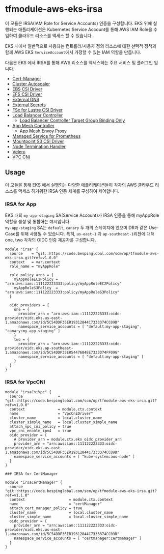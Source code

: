 # tfmodule-aws-eks-irsa

이 모듈은 IRSA(IAM Role for Service Accounts) 인증을 구성합니다. EKS 위에 실행되는 애플리케이션은 Kubernetes Service Account를 통해 AWS IAM Role을 수임하여 클라우드 리소스를 액세스 할 수 있습니다.

EKS 내에서 일반적으로 사용되는 컨트롤러/사용자 정의 리소스에 대한 선택적 정책과 함께 AWS EKS `ServiceAccount`에서 가정할 수 있는 IAM 역할을 만듭니다. 

다음은 EKS 에서 IRSA를 통해 AWS 리소스를 액세스하는 주요 서비스 및 플러그인 입니다.
- [Cert-Manager](https://cert-manager.io/docs/configuration/acme/dns01/route53/#set-up-an-iam-role)
- [Cluster Autoscaler](https://github.com/kubernetes/autoscaler/blob/master/cluster-autoscaler/cloudprovider/aws/README.md)
- [EBS CSI Driver](https://github.com/kubernetes-sigs/aws-ebs-csi-driver/blob/master/docs/example-iam-policy.json)
- [EFS CSI Driver](https://github.com/kubernetes-sigs/aws-efs-csi-driver/blob/master/docs/iam-policy-example.json)
- [External DNS](https://github.com/kubernetes-sigs/external-dns/blob/master/docs/tutorials/aws.md#iam-policy)
- [External Secrets](https://github.com/external-secrets/kubernetes-external-secrets#add-a-secret)
- [FSx for Lustre CSI Driver](https://github.com/kubernetes-sigs/aws-fsx-csi-driver/blob/master/docs/README.md)
- [Load Balancer Controller](https://github.com/kubernetes-sigs/aws-load-balancer-controller/blob/main/docs/install/iam_policy.json)
    - [Load Balancer Controller Target Group Binding Only](https://kubernetes-sigs.github.io/aws-load-balancer-controller/v2.4/deploy/installation/#iam-permission-subset-for-those-who-use-targetgroupbinding-only-and-dont-plan-to-use-the-aws-load-balancer-controller-to-manage-security-group-rules)
- [App Mesh Controller](https://github.com/aws/aws-app-mesh-controller-for-k8s/blob/master/config/iam/controller-iam-policy.json)
    - [App Mesh Envoy Proxy](https://raw.githubusercontent.com/aws/aws-app-mesh-controller-for-k8s/master/config/iam/envoy-iam-policy.json)
- [Managed Service for Prometheus](https://docs.aws.amazon.com/prometheus/latest/userguide/set-up-irsa.html)
- [Mountpoint S3 CSI Driver](https://github.com/awslabs/mountpoint-s3/blob/main/doc/CONFIGURATION.md#iam-permissions)
- [Node Termination Handler](https://github.com/aws/aws-node-termination-handler#5-create-an-iam-role-for-the-pods)
- [Velero](https://github.com/vmware-tanzu/velero-plugin-for-aws#option-1-set-permissions-with-an-iam-user)
- [VPC CNI](https://docs.aws.amazon.com/eks/latest/userguide/cni-iam-role.html)



## Usage 

이 모듈을 통해 EKS 에서 실행되는 다양한 애플리케이션들이 각자의 AWS 클라우드 리소스를 액세스 하기위한 IRSA 인증 체계를 구성하여 제어합니다.

 

### IRSA for App
EKS 내의  `my-app-staging` SA(Service Account)가 IRSA 인증을 통해 myAppRole 역할을 생성 및 통합하는 예시입니다.  
`my-app-staging` SA는 `default`, `canary`  두 개의 스테이지에 있으며 DR과 같은 Use-Case를 위해 사용될 수 있습니다. 
특히, `us-east-1` 과 `ap-southeast-1`리전에 대해 one, two 각각의 OIDC 인증 제공자를 구성합니다. 

```hcl
module "irsa" {
  source    = "git::https://code.bespinglobal.com/scm/op/tfmodule-aws-eks-irsa.git?ref=v1.0.0"
  context   = var.context
  role_name = "myAppRole"
  
  role_policy_arns = {
    myAppRoleEC2Policy = "arn:aws:iam::111122223333:policy/myAppRoleEC2Policy"
    myAppRoleS3Policy  = "arn:aws:iam::111122223333:policy/myAppRoleS3Policy"
  }
  
  oidc_providers = {
    one = {
      provider_arn = "arn:aws:iam::111122223333:oidc-provider/oidc.eks.us-east-1.amazonaws.com/id/5C54DDF35ER19312844C7333374CC09D"
      namespace_service_accounts = [ "default:my-app-staging", "canary:my-app-staging" ]
    }
    two = {
      provider_arn = "arn:aws:iam::111122223333:oidc-provider/oidc.eks.ap-southeast-1.amazonaws.com/id/5C54DDF35ER54476848E7333374FF09G"
      namespace_service_accounts = [ "default:my-app-staging" ]
    }
  }
}
```

### IRSA for VpcCNI

```hcl
module "irsaCniVpc" {
  source                = "git::https://code.bespinglobal.com/scm/op/tfmodule-aws-eks-irsa.git?ref=v1.0.0"
  context               = module.ctx.context
  name                  = "VpcCniDriver"
  cluster_name          = local.cluster_name
  cluster_simple_name   = local.cluster_simple_name
  attach_vpc_cni_policy = true
  vpc_cni_enable_ipv4   = true
  oidc_provider = {
    # provider_arn = module.ctx.eks_oidc_provider_arn
    provider_arn = "arn:aws:iam::111122223333:oidc-provider/oidc.eks.us-east-1.amazonaws.com/id/5C54DDF35ER19312844C7333374CC09D"
    namespace_service_accounts = [ "kube-system:aws-node" ]
  }
}

### IRSA for CertManager

module "irsaCertManager" {
  source                     = "git::https://code.bespinglobal.com/scm/op/tfmodule-aws-eks-irsa.git?ref=v1.1.0"
  context                    = module.ctx.context
  name                       = "certManager"
  attach_cert_manager_policy = true
  cluster_name               = local.cluster_name
  cluster_simple_name        = local.cluster_simple_name
  oidc_provider = {
    provider_arn = "arn:aws:iam::111122223333:oidc-provider/oidc.eks.us-east-1.amazonaws.com/id/5C54DDF35ER19312844C7333374CC09D"
    namespace_service_accounts = [ "certmanager:certmanager" ]
  }
}

```
